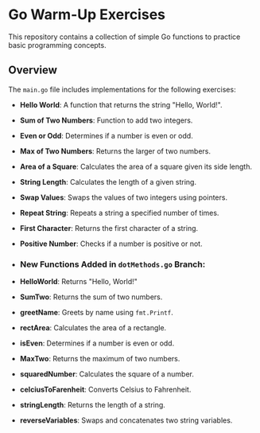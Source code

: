# Go Warm-Up Exercises

This repository contains a collection of simple Go functions to practice basic programming concepts.

## Overview

The `main.go` file includes implementations for the following exercises:

- **Hello World**: A function that returns the string "Hello, World!".
- **Sum of Two Numbers**: Function to add two integers.
- **Even or Odd**: Determines if a number is even or odd.
- **Max of Two Numbers**: Returns the larger of two numbers.
- **Area of a Square**: Calculates the area of a square given its side length.
- **String Length**: Calculates the length of a given string.
- **Swap Values**: Swaps the values of two integers using pointers.
- **Repeat String**: Repeats a string a specified number of times.
- **First Character**: Returns the first character of a string.
- **Positive Number**: Checks if a number is positive or not.

- ### New Functions Added in `dotMethods.go` Branch:

- **HelloWorld**: Returns "Hello, World!"
- **SumTwo**: Returns the sum of two numbers.
- **greetName**: Greets by name using `fmt.Printf`.
- **rectArea**: Calculates the area of a rectangle.
- **isEven**: Determines if a number is even or odd.
- **MaxTwo**: Returns the maximum of two numbers.
- **squaredNumber**: Calculates the square of a number.
- **celciusToFarenheit**: Converts Celsius to Fahrenheit.
- **stringLength**: Returns the length of a string.
- **reverseVariables**: Swaps and concatenates two string variables. 

